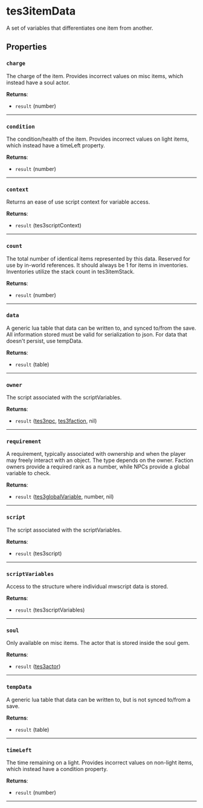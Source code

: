 # tes3itemData

A set of variables that differentiates one item from another.

## Properties

### `charge`

The charge of the item. Provides incorrect values on misc items, which instead have a soul actor.

**Returns**:

* `result` (number)

***

### `condition`

The condition/health of the item. Provides incorrect values on light items, which instead have a timeLeft property.

**Returns**:

* `result` (number)

***

### `context`

Returns an ease of use script context for variable access.

**Returns**:

* `result` (tes3scriptContext)

***

### `count`

The total number of identical items represented by this data. Reserved for use by in-world references. It should always be 1 for items in inventories. Inventories utilize the stack count in tes3itemStack.

**Returns**:

* `result` (number)

***

### `data`

A generic lua table that data can be written to, and synced to/from the save. All information stored must be valid for serialization to json. For data that doesn't persist, use tempData.

**Returns**:

* `result` (table)

***

### `owner`

The script associated with the scriptVariables.

**Returns**:

* `result` ([tes3npc](../../types/tes3npc), [tes3faction](../../types/tes3faction), nil)

***

### `requirement`

A requirement, typically associated with ownership and when the player may freely interact with an object. The type depends on the owner. Faction owners provide a required rank as a number, while NPCs provide a global variable to check.

**Returns**:

* `result` ([tes3globalVariable](../../types/tes3globalVariable), number, nil)

***

### `script`

The script associated with the scriptVariables.

**Returns**:

* `result` (tes3script)

***

### `scriptVariables`

Access to the structure where individual mwscript data is stored.

**Returns**:

* `result` (tes3scriptVariables)

***

### `soul`

Only available on misc items. The actor that is stored inside the soul gem.

**Returns**:

* `result` ([tes3actor](../../types/tes3actor))

***

### `tempData`

A generic lua table that data can be written to, but is not synced to/from a save.

**Returns**:

* `result` (table)

***

### `timeLeft`

The time remaining on a light. Provides incorrect values on non-light items, which instead have a condition property.

**Returns**:

* `result` (number)

***

